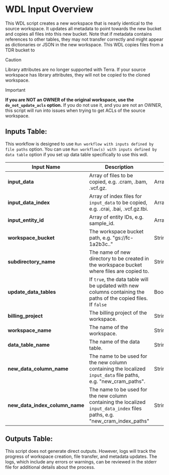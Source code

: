 # WDL Input Overview

This WDL script creates a new workspace that is nearly identical to the source workspace. It updates all metadata to point towards the new bucket and copies all files into this new bucket. Note that if metadata contains references to other tables, they may not transfer correctly and might appear as dictionaries or JSON in the new workspace.
This WDL copies files from a TDR bucket to 
>[!CAUTION]
>Library attributes are no longer supported with Terra. If your source workspace has library attributes, they will
> not be copied to the cloned workspace.

>[!IMPORTANT]
> **If you are NOT an OWNER of the original workspace, use the `do_not_update_acls` option.** If you do not use it, and
> you are not an OWNER, this script will run into issues when trying to get ACLs of the source workspace.

## Inputs Table:
This workflow is designed to use `Run workflow with inputs defined by file paths` option. You can use `Run workflow(s) with inputs defined by data table` option if you set up data table specifically to use this wdl.

| Input Name                     | Description                                                                                                                 | Type          | Required | Default |
|--------------------------------|-----------------------------------------------------------------------------------------------------------------------------|---------------|----------|---------|
| **input_data**                 | Array of files to be copied, e.g. .cram, .bam, .vcf.gz.                                                                     | Array[String] | Yes      | N/A     |
| **input_data_index**           | Array of index files for `input_data` to be copied, e.g. .crai, .bai, .vcf.gz.tbi.                                          | Array[String] | Yes      | N/A     | | String  | Yes      | N/A                                                                                         |
| **input_entity_id**            | Array of entity IDs, e.g. sample_id.                                                                                        | Array[String] | Yes      | N/A     |
| **workspace_bucket**           | The workspace bucket path, e.g. "gs://fc-1a2b3c.."                                                                          | String        | Yes      | N/A     |
| **subdirectory_name**          | The name of new directory to be created in the workspace bucket where files are copied to.                                  | String        | Yes      | N/A     |
| **update_data_tables**         | If `true`, the data table will be updated with new columns containing the paths of the copied files. If `false`             | Boolean       | Yes      | true    |
| **billing_project**            | The billing project of the workspace.                                                                                       | String        | No       | N/A     |
| **workspace_name**             | The name of the workspace.                                                                                                  | String        | No       | N/A     |
| **data_table_name**            | The name of the data table.                                                                                                 | String        | No       | N/A     |
| **new_data_column_name**       | The name to be used for the new column containing the localized `input_data` file paths, e.g. "new_cram_paths".             | String        | No       | N/A     |
| **new_data_index_column_name** | The name to be used for the new column containing the localized `input_data_index` files paths, e.g. "new_cram_index_paths" | String        | No       | N/A     |

## Outputs Table:
This script does not generate direct outputs. However, logs will track the progress of workspace creation, file transfer, and metadata updates. The logs, which include any errors or warnings, can be reviewed in the stderr file for additional details about the process.
